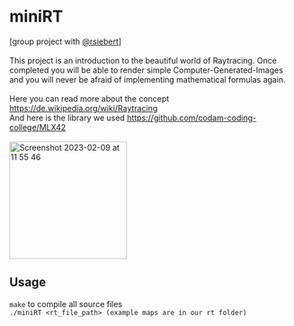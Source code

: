 # miniRT
[group project with [@rsiebert](https://github.com/cptbboy)] <br> <br>
This project is an introduction to the beautiful world of Raytracing.
Once completed you will be able to render simple Computer-Generated-Images and you
will never be afraid of implementing mathematical formulas again. <br>
<br>
Here you can read more about the concept https://de.wikipedia.org/wiki/Raytracing <br>
And here is the library we used https://github.com/codam-coding-college/MLX42 <br>
<br>
<img width="209" alt="Screenshot 2023-02-09 at 11 55 46" src="https://user-images.githubusercontent.com/65648486/217793502-590f1b06-a752-45d0-8e62-8c8fd1c76a3b.png">
<br>

## Usage


``make`` to compile all source files <br>
``./miniRT <rt_file_path> (example maps are in our rt folder)``
